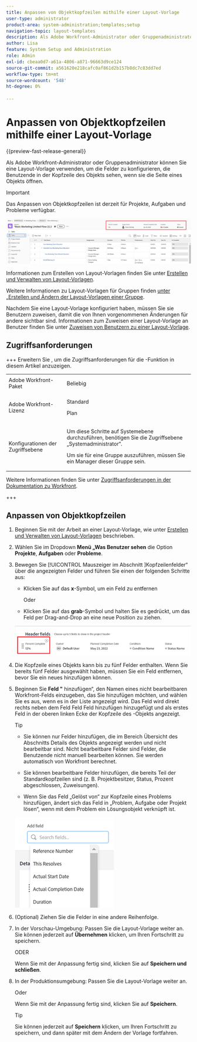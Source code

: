 ```yaml
---
title: Anpassen von Objektkopfzeilen mithilfe einer Layout-Vorlage
user-type: administrator
product-area: system-administration;templates;setup
navigation-topic: layout-templates
description: Als Adobe Workfront-Administrator oder Gruppenadministrator können Sie eine Layout-Vorlage verwenden, um die Felder zu konfigurieren, die Benutzende in der Kopfzeile des Objekts sehen, wenn sie die Seite eines Objekts öffnen.
author: Lisa
feature: System Setup and Administration
role: Admin
exl-id: cbeaa0d7-a61a-4806-a871-96663d9ce124
source-git-commit: a561620e218cafc0af861d2b157b8dc7c83dd7ed
workflow-type: tm+mt
source-wordcount: '548'
ht-degree: 0%

---
```


# Anpassen von Objektkopfzeilen mithilfe einer Layout-Vorlage

{{preview-fast-release-general}}

Als Adobe Workfront-Administrator oder Gruppenadministrator können Sie eine Layout-Vorlage verwenden, um die Felder zu konfigurieren, die Benutzende in der Kopfzeile des Objekts sehen, wenn sie die Seite eines Objekts öffnen.

>[!IMPORTANT]
>
>Das Anpassen von Objektkopfzeilen ist derzeit für Projekte, Aufgaben und Probleme verfügbar.

![Objekt-Header-Felder](assets/object-header-fields.png)

Informationen zum Erstellen von Layout-Vorlagen finden Sie unter [Erstellen und Verwalten von Layout-Vorlagen](../use-layout-templates/create-and-manage-layout-templates.md).

Weitere Informationen zu Layout-Vorlagen für Gruppen finden [ unter „Erstellen und Ändern der Layout-Vorlagen einer Gruppe](../../../administration-and-setup/manage-groups/work-with-group-objects/create-and-modify-a-groups-layout-templates.md).

Nachdem Sie eine Layout-Vorlage konfiguriert haben, müssen Sie sie Benutzern zuweisen, damit die von Ihnen vorgenommenen Änderungen für andere sichtbar sind. Informationen zum Zuweisen einer Layout-Vorlage an Benutzer finden Sie unter [Zuweisen von Benutzern zu einer Layout-Vorlage](../use-layout-templates/assign-users-to-layout-template.md).

## Zugriffsanforderungen

+++ Erweitern Sie , um die Zugriffsanforderungen für die -Funktion in diesem Artikel anzuzeigen.

<table style="table-layout:auto"> 
 <col> 
 <col> 
 <tbody> 
  <tr> 
   <td>Adobe Workfront-Paket</td> 
   <td><p>Beliebig</p></td> 
  </tr> 
  <tr> 
   <td>Adobe Workfront-Lizenz</td> 
   <td><p>Standard</p>
       <p>Plan</p></td>
  </tr> 
  </tr> 
  <tr> 
   <td>Konfigurationen der Zugriffsebene</td> 
   <td> <p>Um diese Schritte auf Systemebene durchzuführen, benötigen Sie die Zugriffsebene „Systemadministrator“.</p>
        <p>Um sie für eine Gruppe auszuführen, müssen Sie ein Manager dieser Gruppe sein.</p> </td> 
  </tr> 
 </tbody> 
</table>

Weitere Informationen finden Sie unter [Zugriffsanforderungen in der Dokumentation zu Workfront](/help/quicksilver/administration-and-setup/add-users/access-levels-and-object-permissions/access-level-requirements-in-documentation.md).

+++

## Anpassen von Objektkopfzeilen

1. Beginnen Sie mit der Arbeit an einer Layout-Vorlage, wie unter [Erstellen und Verwalten von Layout-Vorlagen](../../customize-workfront/use-layout-templates/create-and-manage-layout-templates.md) beschrieben.
1. Wählen Sie im Dropdown **Menü „Was Benutzer sehen** die Option **Projekte**, **Aufgaben** oder **Probleme**.

   <!--when this will be possible for more than 3 objects, at production, make this more general: update the sentence above to say "select an object you want to customize in the Customize what users see drop-down menu). -->

1. Bewegen Sie [!UICONTROL  Mauszeiger im Abschnitt ]Kopfzeilenfelder“ über die angezeigten Felder und führen Sie einen der folgenden Schritte aus:
   * Klicken Sie auf das **x**-Symbol, um ein Feld zu entfernen

     Oder

   * Klicken Sie auf das **grab**-Symbol und halten Sie es gedrückt, um das Feld per Drag-and-Drop an eine neue Position zu ziehen.

   <!--(NOTE: make sure the default names of these fields have not changed; otherwise, update screen shot)-->

   ![Objektkopfzeilenfelder - Symbole zum Ausblenden und Verschieben](assets/object-header-field-x-and-grab-icons-in-lt.png)

1. Die Kopfzeile eines Objekts kann bis zu fünf Felder enthalten.
Wenn Sie bereits fünf Felder ausgewählt haben, müssen Sie ein Feld entfernen, bevor Sie ein neues hinzufügen können.
1. Beginnen Sie **Feld &quot;** hinzufügen“, den Namen eines nicht bearbeitbaren Workfront-Felds einzugeben, das Sie hinzufügen möchten, und wählen Sie es aus, wenn es in der Liste angezeigt wird. Das Feld wird direkt rechts neben dem Feld Feld Feld hinzufügen hinzugefügt und als erstes Feld in der oberen linken Ecke der Kopfzeile des -Objekts angezeigt.

   >[!TIP]
   >
   >* Sie können nur Felder hinzufügen, die im Bereich Übersicht des Abschnitts Details des Objekts angezeigt werden und nicht bearbeitbar sind. Nicht bearbeitbare Felder sind Felder, die Benutzende nicht manuell bearbeiten können. Sie werden automatisch von Workfront berechnet.
   >
   >* Sie können bearbeitbare Felder hinzufügen, die bereits Teil der Standardkopfzeilen sind (z. B. Projektbesitzer, Status, Prozent abgeschlossen, Zuweisungen).
   >
   >* Wenn Sie das Feld „Gelöst von“ zur Kopfzeile eines Problems hinzufügen, ändert sich das Feld in „Problem, Aufgabe oder Projekt lösen“, wenn mit dem Problem ein Lösungsobjekt verknüpft ist.


   ![Feld zur Kopfzeile hinzufügen](assets/add-field-to-header-in-lt-list.png)


1. (Optional) Ziehen Sie die Felder in eine andere Reihenfolge.

1. <span class="preview">In der Vorschau-Umgebung: Passen Sie die Layout-Vorlage weiter an. Sie können jederzeit auf **Übernehmen** klicken, um Ihren Fortschritt zu speichern.</span>

   <span class="preview">ODER</span>

   <span class="preview">Wenn Sie mit der Anpassung fertig sind, klicken Sie auf **Speichern und schließen**.</span>

1. In der Produktionsumgebung: Passen Sie die Layout-Vorlage weiter an.

   Oder

   Wenn Sie mit der Anpassung fertig sind, klicken Sie auf **Speichern**.

   >[!TIP]
   >
   >Sie können jederzeit auf **Speichern** klicken, um Ihren Fortschritt zu speichern, und dann später mit dem Ändern der Vorlage fortfahren.
